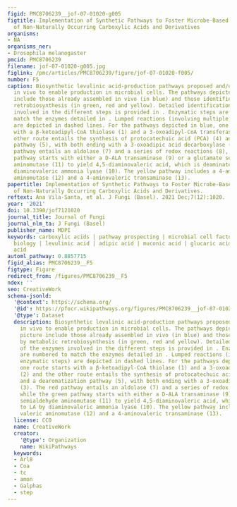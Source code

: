 ```yaml
---
figid: PMC8706239__jof-07-01020-g005
figtitle: Implementation of Synthetic Pathways to Foster Microbe-Based Production
  of Non-Naturally Occurring Carboxylic Acids and Derivatives
organisms:
- NA
organisms_ner:
- Drosophila melanogaster
pmcid: PMC8706239
filename: jof-07-01020-g005.jpg
figlink: /pmc/articles/PMC8706239/figure/jof-07-01020-f005/
number: F5
caption: Biosynthetic levulinic acid-production pathways proposed and/or assembled
  in vivo to enable production in microbial cells. The pathways depicted in the picture
  include those already assembled in vivo (in blue) and those identified by metabolic
  retrobiosynthesis (in green, red and yellow). Detailed identification of the enzymes
  involved in the different steps is provided in . Enzymatic steps are numbered to
  match the enzymes detailed in . Lumped reactions (involving multiple enzymatic steps)
  are depicted in dashed lines. For the pathways depicted in blue, one route starts
  with a β-ketoadipyl-CoA thiolase (1) and a 3-oxoadipyl-CoA transferase (2) and the
  other route entails the synthesis of protocatechuic acid (PCA) (4) and a dearomatization
  pathway (5), with both ending with a 3-oxoadipic acid decarboxylase (3). The red
  pathway entails an aldolase (7) and a series of redox reactions (8), while the green
  pathway starts with either a D-ALA transaminase (9) or a glutamate semialdehyde
  aminomutase (11) to yield 4,5-diaminovaleric acid, which is deaminated to LA by
  diaminovaleric ammonia lyase (10). The yellow pathway includes a 4-amino valeric
  aminomutase (12) and a 4-aminovaleric transaminase (13).
papertitle: Implementation of Synthetic Pathways to Foster Microbe-Based Production
  of Non-Naturally Occurring Carboxylic Acids and Derivatives.
reftext: Ana Vila-Santa, et al. J Fungi (Basel). 2021 Dec;7(12):1020.
year: '2021'
doi: 10.3390/jof7121020
journal_title: Journal of Fungi
journal_nlm_ta: J Fungi (Basel)
publisher_name: MDPI
keywords: carboxylic acids | pathway prospecting | microbial cell factories | synthetic
  biology | levulinic acid | adipic acid | muconic acid | glucaric acid | methacrylic
  acid
automl_pathway: 0.8857715
figid_alias: PMC8706239__F5
figtype: Figure
redirect_from: /figures/PMC8706239__F5
ndex: ''
seo: CreativeWork
schema-jsonld:
  '@context': https://schema.org/
  '@id': https://pfocr.wikipathways.org/figures/PMC8706239__jof-07-01020-g005.html
  '@type': Dataset
  description: Biosynthetic levulinic acid-production pathways proposed and/or assembled
    in vivo to enable production in microbial cells. The pathways depicted in the
    picture include those already assembled in vivo (in blue) and those identified
    by metabolic retrobiosynthesis (in green, red and yellow). Detailed identification
    of the enzymes involved in the different steps is provided in . Enzymatic steps
    are numbered to match the enzymes detailed in . Lumped reactions (involving multiple
    enzymatic steps) are depicted in dashed lines. For the pathways depicted in blue,
    one route starts with a β-ketoadipyl-CoA thiolase (1) and a 3-oxoadipyl-CoA transferase
    (2) and the other route entails the synthesis of protocatechuic acid (PCA) (4)
    and a dearomatization pathway (5), with both ending with a 3-oxoadipic acid decarboxylase
    (3). The red pathway entails an aldolase (7) and a series of redox reactions (8),
    while the green pathway starts with either a D-ALA transaminase (9) or a glutamate
    semialdehyde aminomutase (11) to yield 4,5-diaminovaleric acid, which is deaminated
    to LA by diaminovaleric ammonia lyase (10). The yellow pathway includes a 4-amino
    valeric aminomutase (12) and a 4-aminovaleric transaminase (13).
  license: CC0
  name: CreativeWork
  creator:
    '@type': Organization
    name: WikiPathways
  keywords:
  - Arl8
  - Coa
  - tc
  - amon
  - Galphas
  - step
---
```

